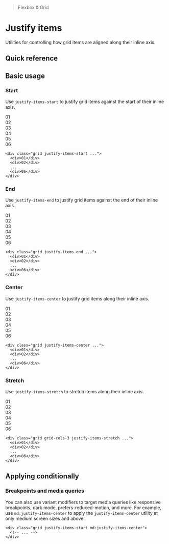 > Flexbox & Grid

# Justify items

Utilities for controlling how grid items are aligned along their inline axis.

## Quick reference

<qr-table />

## Basic usage

### Start
Use `justify-items-start` to justify grid items against the start of their inline axis.

<example-container>
  <div class="grid grid-cols-3 gap-24">
    <div class="ex-bg--striped ex-bg--blue rounded-l-4">
      <div class="w-64 pd-bg-blue-500 ex-box">01</div>
    </div>
    <div class="ex-bg--striped ex-bg--blue rounded-l-4">
      <div class="w-64 pd-bg-blue-500 ex-box">02</div>
    </div>
    <div class="ex-bg--striped ex-bg--blue rounded-l-4">
      <div class="w-64 pd-bg-blue-500 ex-box">03</div>
    </div>
    <div class="ex-bg--striped ex-bg--blue rounded-l-4">
      <div class="w-64 pd-bg-blue-500 ex-box">04</div>
    </div>
    <div class="ex-bg--striped ex-bg--blue rounded-l-4">
      <div class="w-64 pd-bg-blue-500 ex-box">05</div>
    </div>
    <div class="ex-bg--striped ex-bg--blue rounded-l-4">
      <div class="w-64 pd-bg-blue-500 ex-box">06</div>
    </div>
  </div>
</example-container>

```html{1}
<div class="grid justify-items-start ...">
  <div>01</div>
  <div>02</div>
  ...
  <div>06</div>
</div>
```

### End
Use `justify-items-end` to justify grid items against the end of their inline axis.

<example-container>
  <div class="grid grid-cols-3 gap-24">
    <div class="flex justify-end ex-bg--striped ex-bg--cyan rounded-r-4">
      <div class="w-64 pd-bg-cyan-500 ex-box">01</div>
    </div>
    <div class="flex justify-end ex-bg--striped ex-bg--cyan rounded-r-4">
      <div class="w-64 pd-bg-cyan-500 ex-box">02</div>
    </div>
    <div class="flex justify-end ex-bg--striped ex-bg--cyan rounded-r-4">
      <div class="w-64 pd-bg-cyan-500 ex-box">03</div>
    </div>
    <div class="flex justify-end ex-bg--striped ex-bg--cyan rounded-r-4">
      <div class="w-64 pd-bg-cyan-500 ex-box">04</div>
    </div>
    <div class="flex justify-end ex-bg--striped ex-bg--cyan rounded-r-4">
      <div class="w-64 pd-bg-cyan-500 ex-box">05</div>
    </div>
    <div class="flex justify-end ex-bg--striped ex-bg--cyan rounded-r-4">
      <div class="w-64 pd-bg-cyan-500 ex-box">06</div>
    </div>
  </div>
</example-container>

```html{1}
<div class="grid justify-items-end ...">
  <div>01</div>
  <div>02</div>
  ...
  <div>06</div>
</div>
```

### Center
Use `justify-items-center` to justify grid items along their inline axis.

<example-container>
  <div class="grid grid-cols-3 gap-24">
    <div class="flex justify-center ex-bg--striped ex-bg--pink rounded-r-4">
      <div class="w-64 pd-bg-pink-500 ex-box">01</div>
    </div>
    <div class="flex justify-center ex-bg--striped ex-bg--pink rounded-r-4">
      <div class="w-64 pd-bg-pink-500 ex-box">02</div>
    </div>
    <div class="flex justify-center ex-bg--striped ex-bg--pink rounded-r-4">
      <div class="w-64 pd-bg-pink-500 ex-box">03</div>
    </div>
    <div class="flex justify-center ex-bg--striped ex-bg--pink rounded-r-4">
      <div class="w-64 pd-bg-pink-500 ex-box">04</div>
    </div>
    <div class="flex justify-center ex-bg--striped ex-bg--pink rounded-r-4">
      <div class="w-64 pd-bg-pink-500 ex-box">05</div>
    </div>
    <div class="flex justify-center ex-bg--striped ex-bg--pink rounded-r-4">
      <div class="w-64 pd-bg-pink-500 ex-box">06</div>
    </div>
  </div>
</example-container>

```html{1}
<div class="grid justify-items-center ...">
  <div>01</div>
  <div>02</div>
  ...
  <div>06</div>
</div>
```

### Stretch
Use `justify-items-stretch` to stretch items along their inline axis.

<example-container>
  <div class="grid grid-cols-3 gap-24 justify-items-stretch">
    <div class="pd-bg-indigo-500 ex-box">01</div>
    <div class="pd-bg-indigo-500 ex-box">02</div>
    <div class="pd-bg-indigo-500 ex-box">03</div>
    <div class="pd-bg-indigo-500 ex-box">04</div>
    <div class="pd-bg-indigo-500 ex-box">05</div>
    <div class="pd-bg-indigo-500 ex-box">06</div>
  </div>
</example-container>

```html{1}
<div class="grid grid-cols-3 justify-items-stretch ...">
  <div>01</div>
  <div>02</div>
  ...
  <div>06</div>
</div>
```

## Applying conditionally

### Breakpoints and media queries
You can also use variant modifiers to target media queries like responsive breakpoints, dark mode, prefers-reduced-motion, and more.
For example, use `md:justify-items-center` to apply the `justify-items-center` utility at only medium screen sizes and above.

```html{1}
<div class="grid justify-items-start md:justify-items-center">
  <!-- ... -->
</div>
```